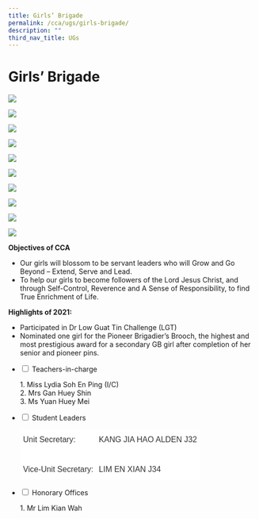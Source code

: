 ```yaml
---
title: Girls’ Brigade
permalink: /cca/ugs/girls-brigade/
description: ""
third_nav_title: UGs
---
```

# **Girls’ Brigade**

![](/images/Annual-Camp-Nov-19_1-1024x768.jpg)

![](/images/Annual-Camp-Nov-19_2-1024x768.jpg)

![](/images/Feb-Valentine-Special-1024x768.jpg)

![](/images/NDP-2020_2-1024x701.jpg)

![](/images/IMG_3354-1024x819.jpeg)

![](/images/P1011408-1024x576.jpg)

![](/images/P1011796-1024x576.jpg)

![](/images/P1011868-1024x740.jpg)

![](/images/IMG_2935-1024x768.jpg)

![](/images/IMG_2936-1024x768.jpg)

**Objectives of CCA**

*   Our girls will blossom to be servant leaders who will Grow and Go Beyond – Extend, Serve and Lead.
*   To help our girls to become followers of the Lord Jesus Christ, and through Self-Control, Reverence and A Sense of Responsibility, to find True Enrichment of Life.

**Highlights of 2021:**

*   Participated in Dr Low Guat Tin Challenge (LGT)
*   Nominated one girl for the Pioneer Brigadier’s Brooch, the highest and most prestigious award for a secondary GB girl after completion of her senior and pioneer pins.






<ul class="jekyllcodex_accordion">
  <li>
    <input type="checkbox" id="accordion1">
    <label for="accordion1">Teachers-in-charge</label>
    <div>
			<p>1. Miss Lydia Soh En Ping (I/C)<br>2. Mrs Gan Huey Shin<br>3. Ms Yuan Huey Mei</p>
    </div>
	</li>
	  <li>
    <input type="checkbox" id="accordion2">
    <label for="accordion2">Student Leaders</label>
    <div>
			<p><table style="border-collapse:collapse;border-spacing:0" class="tg"><thead><tr><th style="background-color:#ffffff;border-color:#ffffff;border-style:solid;border-width:1px;color:#333333;font-family:Arial, sans-serif;font-size:medium;font-weight:normal;overflow:hidden;padding:10px 5px;text-align:left;vertical-align:middle;word-break:normal">Unit Secretary:</th><th style="background-color:#ffffff;border-color:#ffffff;border-style:solid;border-width:1px;color:#333333;font-family:Arial, sans-serif;font-size:medium;font-weight:normal;overflow:hidden;padding:10px 5px;text-align:left;vertical-align:middle;word-break:normal">KANG JIA HAO ALDEN J32</th></tr></thead><tbody><tr><td style="background-color:#ffffff;border-color:#ffffff;border-style:solid;border-width:1px;color:#333333;font-family:Arial, sans-serif;font-size:medium;overflow:hidden;padding:10px 5px;text-align:left;vertical-align:middle;word-break:normal"></td><td style="background-color:#ffffff;border-color:#ffffff;border-style:solid;border-width:1px;color:#333333;font-family:Arial, sans-serif;font-size:medium;overflow:hidden;padding:10px 5px;text-align:left;vertical-align:middle;word-break:normal"></td></tr><tr><td style="background-color:#ffffff;border-color:#ffffff;border-style:solid;border-width:1px;color:#333333;font-family:Arial, sans-serif;font-size:medium;overflow:hidden;padding:10px 5px;text-align:left;vertical-align:middle;word-break:normal">Vice-Unit Secretary:</td><td style="background-color:#ffffff;border-color:#ffffff;border-style:solid;border-width:1px;color:#333333;font-family:Arial, sans-serif;font-size:medium;overflow:hidden;padding:10px 5px;text-align:left;vertical-align:middle;word-break:normal">LIM EN XIAN J34</td></tr></tbody></table></p>
    </div>
	</li>
	<li>
    <input type="checkbox" id="accordion3">
    <label for="accordion3">Honorary Offices</label>
    <div>
			<p>1.  Mr Lim Kian Wah</p>
    </div>
	</li>
			</ul>